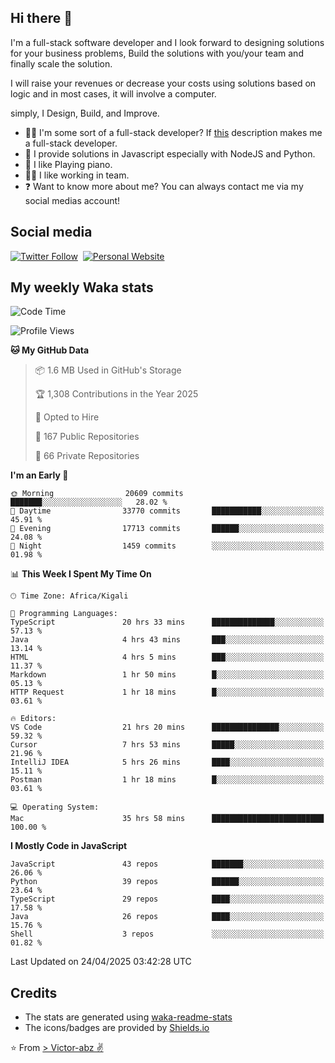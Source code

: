 ## Hi there 👋
I'm a full-stack software developer and I look forward to designing solutions for your business problems, Build the solutions with you/your team and finally scale the solution.

I will raise your revenues or decrease your costs using solutions based on logic and in most cases, it will involve a computer.

simply, I Design, Build, and Improve.

- 👨‍💻 I'm some sort of a full-stack developer? If [this](https://www.w3schools.com/whatis/whatis_fullstack.asp) description makes me a full-stack developer.
- 🌱 I provide solutions in Javascript especially with NodeJS and Python. 
- 🎹 I like Playing piano.
- 👯‍♀️ I like working in team.
- ❓ Want to know more about me? You can always contact me via my social medias account!

## Social media
[![Twitter Follow](https://img.shields.io/twitter/follow/vicky_abz?color=%231DA1F2&label=Twitter&style=for-the-badge&logo=twitter&logoColor=ffffff)](https://twitter.com/vicky_abz)
‎‎ [![Personal Website](https://img.shields.io/static/v1?label=visit&message=victor-abz.com&color=%235F021F&style=for-the-badge)](https://victor-abz.com/)

## My weekly Waka stats
<!--START_SECTION:waka-->
![Code Time](http://img.shields.io/badge/Code%20Time-1%2C446%20hrs%2017%20mins-blue)

![Profile Views](http://img.shields.io/badge/Profile%20Views-0-blue)

**🐱 My GitHub Data** 

> 📦 1.6 MB Used in GitHub's Storage 
 > 
> 🏆 1,308 Contributions in the Year 2025
 > 
> 💼 Opted to Hire
 > 
> 📜 167 Public Repositories 
 > 
> 🔑 66 Private Repositories 
 > 
**I'm an Early 🐤** 

```text
🌞 Morning                20609 commits       ███████░░░░░░░░░░░░░░░░░░   28.02 % 
🌆 Daytime                33770 commits       ███████████░░░░░░░░░░░░░░   45.91 % 
🌃 Evening                17713 commits       ██████░░░░░░░░░░░░░░░░░░░   24.08 % 
🌙 Night                  1459 commits        ░░░░░░░░░░░░░░░░░░░░░░░░░   01.98 % 
```


📊 **This Week I Spent My Time On** 

```text
🕑︎ Time Zone: Africa/Kigali

💬 Programming Languages: 
TypeScript               20 hrs 33 mins      ██████████████░░░░░░░░░░░   57.13 % 
Java                     4 hrs 43 mins       ███░░░░░░░░░░░░░░░░░░░░░░   13.14 % 
HTML                     4 hrs 5 mins        ███░░░░░░░░░░░░░░░░░░░░░░   11.37 % 
Markdown                 1 hr 50 mins        █░░░░░░░░░░░░░░░░░░░░░░░░   05.13 % 
HTTP Request             1 hr 18 mins        █░░░░░░░░░░░░░░░░░░░░░░░░   03.61 % 

🔥 Editors: 
VS Code                  21 hrs 20 mins      ███████████████░░░░░░░░░░   59.32 % 
Cursor                   7 hrs 53 mins       █████░░░░░░░░░░░░░░░░░░░░   21.96 % 
IntelliJ IDEA            5 hrs 26 mins       ████░░░░░░░░░░░░░░░░░░░░░   15.11 % 
Postman                  1 hr 18 mins        █░░░░░░░░░░░░░░░░░░░░░░░░   03.61 % 

💻 Operating System: 
Mac                      35 hrs 58 mins      █████████████████████████   100.00 % 
```

**I Mostly Code in JavaScript** 

```text
JavaScript               43 repos            ███████░░░░░░░░░░░░░░░░░░   26.06 % 
Python                   39 repos            ██████░░░░░░░░░░░░░░░░░░░   23.64 % 
TypeScript               29 repos            ████░░░░░░░░░░░░░░░░░░░░░   17.58 % 
Java                     26 repos            ████░░░░░░░░░░░░░░░░░░░░░   15.76 % 
Shell                    3 repos             ░░░░░░░░░░░░░░░░░░░░░░░░░   01.82 % 
```




 Last Updated on 24/04/2025 03:42:28 UTC
<!--END_SECTION:waka-->

## Credits
- The stats are generated using [waka-readme-stats](https://github.com/anmol098/waka-readme-stats)
- The icons/badges are provided by [Shields.io](https://shields.io/)

⭐️ From [> Victor-abz ✌](https://victor-abz.com/)

